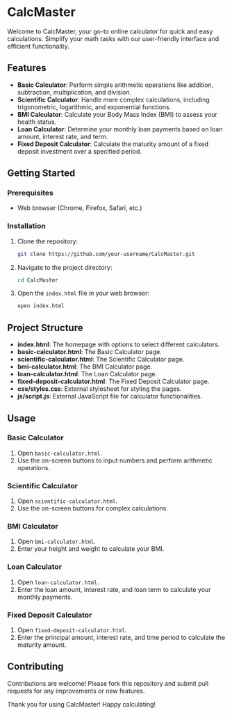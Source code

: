 # CalcMaster

Welcome to CalcMaster, your go-to online calculator for quick and easy calculations. Simplify your math tasks with our user-friendly interface and efficient functionality.

## Features

- **Basic Calculator**: Perform simple arithmetic operations like addition, subtraction, multiplication, and division.
- **Scientific Calculator**: Handle more complex calculations, including trigonometric, logarithmic, and exponential functions.
- **BMI Calculator**: Calculate your Body Mass Index (BMI) to assess your health status.
- **Loan Calculator**: Determine your monthly loan payments based on loan amount, interest rate, and term.
- **Fixed Deposit Calculator**: Calculate the maturity amount of a fixed deposit investment over a specified period.

## Getting Started

### Prerequisites

- Web browser (Chrome, Firefox, Safari, etc.)

### Installation

1. Clone the repository:
    ```bash
    git clone https://github.com/your-username/CalcMaster.git
    ```

2. Navigate to the project directory:
    ```bash
    cd CalcMaster
    ```

3. Open the `index.html` file in your web browser:
    ```bash
    open index.html
    ```

## Project Structure

- **index.html**: The homepage with options to select different calculators.
- **basic-calculator.html**: The Basic Calculator page.
- **scientific-calculator.html**: The Scientific Calculator page.
- **bmi-calculator.html**: The BMI Calculator page.
- **loan-calculator.html**: The Loan Calculator page.
- **fixed-deposit-calculator.html**: The Fixed Deposit Calculator page.
- **css/styles.css**: External stylesheet for styling the pages.
- **js/script.js**: External JavaScript file for calculator functionalities.

## Usage

### Basic Calculator

1. Open `basic-calculator.html`.
2. Use the on-screen buttons to input numbers and perform arithmetic operations.

### Scientific Calculator

1. Open `scientific-calculator.html`.
2. Use the on-screen buttons for complex calculations.

### BMI Calculator

1. Open `bmi-calculator.html`.
2. Enter your height and weight to calculate your BMI.

### Loan Calculator

1. Open `loan-calculator.html`.
2. Enter the loan amount, interest rate, and loan term to calculate your monthly payments.

### Fixed Deposit Calculator

1. Open `fixed-deposit-calculator.html`.
2. Enter the principal amount, interest rate, and time period to calculate the maturity amount.

## Contributing

Contributions are welcome! Please fork this repository and submit pull requests for any improvements or new features.


Thank you for using CalcMaster! Happy calculating!
